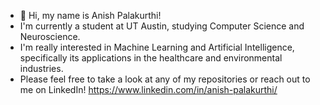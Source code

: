 - 👋 Hi, my name is Anish Palakurthi! 
- I'm currently a student at UT Austin, studying Computer Science and Neuroscience.
- I'm really interested in Machine Learning and Artificial Intelligence, specifically its applications in the healthcare and environmental industries.
- Please feel free to take a look at any of my repositories or reach out to me on LinkedIn! https://www.linkedin.com/in/anish-palakurthi/

<!---
Anish-Palakurthi/Anish-Palakurthi is a ✨ special ✨ repository because its `README.md` (this file) appears on your GitHub profile.
You can click the Preview link to take a look at your changes.
--->
